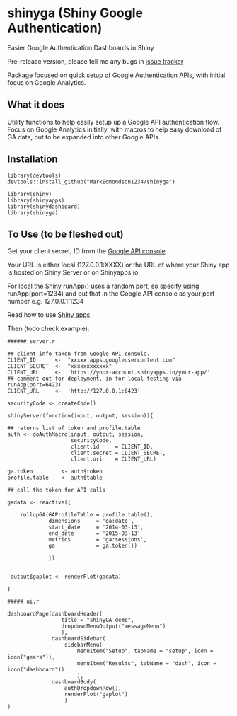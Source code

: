 # shinyga (Shiny Google Authentication)
Easier Google Authentication Dashboards in Shiny

Pre-release version, please tell me any bugs in [issue tracker](/issues)

Package focused on quick setup of Google Authentication APIs, with initial focus on Google Analytics.

## What it does

Utility functions to help easily setup up a Google API authentication flow.  Focus on Google Analytics initially, with macros to help easy download of GA data, but to be expanded into other Google APIs.

## Installation

    library(devtools)
    devtools::install_github("MarkEdmondson1234/shinyga")
    
    library(shiny)
    library(shinyapps)
    library(shinydashboard)
    library(shinyga)

## To Use (to be fleshed out)

Get your client secret, ID from the [Google API console](https://ga-dev-tools.appspot.com/explorer/)

Your URL is either local (127.0.0.1:XXXX) or the URL of where your Shiny app is hosted on Shiny Server or on Shinyapps.io

For local the Shiny runApp() uses a random port, so specify using runApp(port=1234) and put that in the Google API console as your port number e.g. 127.0.0.1:1234

Read how to use [Shiny apps](http://shiny.rstudio.com/)

Then (todo check example):
 
    ###### server.r
    
    ## client info taken from Google API console.
    CLIENT_ID      <-  "xxxxx.apps.googleusercontent.com"
    CLIENT_SECRET  <-  "xxxxxxxxxxxx"
    CLIENT_URL     <-  'https://your-account.shinyapps.io/your-app/'
    ## comment out for deployment, in for local testing via runApp(port=6423)
    CLIENT_URL     <-  'http://127.0.0.1:6423' 
    
    securityCode <- createCode()
    
    shinyServer(function(input, output, session)){
    
    ## returns list of token and profile.table
    auth <- doAuthMacro(input, output, session,
                        securityCode,
                        client.id     = CLIENT_ID,
                        client.secret = CLIENT_SECRET, 
                        client.uri    = CLIENT_URL)
    
    ga.token         <- auth$token
    profile.table    <- auth$table
    
    ## call the token for API calls
    
    gadata <- reactive({
    
        rollupGA(GAProfileTable = profile.table(),
                 dimensions     = 'ga:date',
                 start_date     = '2014-03-13',
                 end_date       = '2015-03-13'
                 metrics        = 'ga:sessions',
                 ga             = ga.token())
                 
                 }) 
        
     
     output$gaplot <- renderPlot(gadata)
     
    }
    
    ##### ui.r
    
    dashboardPage(dashboardHeader(
                     title = "shinyGA demo",
                     dropdownMenuOutput("messageMenu")
                     ),
                  dashboardSidebar(
                      sidebarMenu(
                          menuItem("Setup", tabName = "setup", icon = icon("gears")),
                          menuItem("Results", tabName = "dash", icon = icon("dashboard"))
                          ),
                  dashboardBody(
                      authDropdownRow(),
                      renderPlot("gaplot")
                      )
    )

